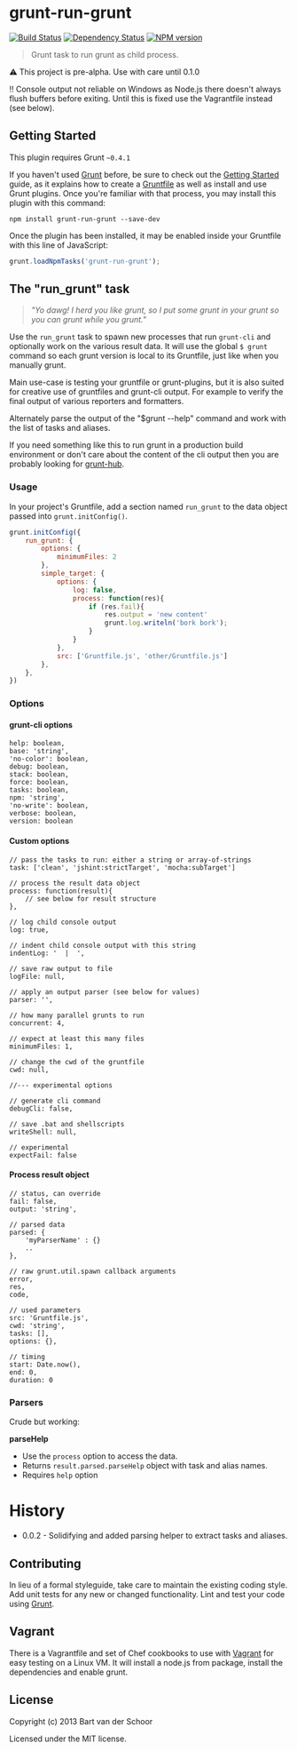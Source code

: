 # grunt-run-grunt

[![Build Status](https://secure.travis-ci.org/Bartvds/grunt-run-grunt.png?branch=master)](http://travis-ci.org/Bartvds/grunt-run-grunt) [![Dependency Status](https://gemnasium.com/Bartvds/grunt-run-grunt.png)](https://gemnasium.com/Bartvds/grunt-run-grunt) [![NPM version](https://badge.fury.io/js/grunt-run-grunt.png)](http://badge.fury.io/js/grunt-run-grunt)

> Grunt task to run grunt as child process.

:warning: This project is pre-alpha. Use with care until 0.1.0

:bangbang: Console output not reliable on Windows as Node.js there doesn't always flush buffers before exiting. Until this is fixed use the Vagrantfile instead (see below).
 
## Getting Started
This plugin requires Grunt `~0.4.1`

If you haven't used [Grunt](http://gruntjs.com/) before, be sure to check out the [Getting Started](http://gruntjs.com/getting-started) guide, as it explains how to create a [Gruntfile](http://gruntjs.com/sample-gruntfile) as well as install and use Grunt plugins. Once you're familiar with that process, you may install this plugin with this command:

```shell
npm install grunt-run-grunt --save-dev
```

Once the plugin has been installed, it may be enabled inside your Gruntfile with this line of JavaScript:

```js
grunt.loadNpmTasks('grunt-run-grunt');
```

## The "run_grunt" task

> *"Yo dawg! I herd you like grunt, so I put some grunt in your grunt so you can grunt while you grunt."* 

Use the `run_grunt` task to spawn new processes that run `grunt-cli` and optionally work on the various result data. It will use the global `$ grunt` command so each grunt version is local to its Gruntfile, just like when you manually grunt.

Main use-case is testing your gruntfile or grunt-plugins, but it is also suited for creative use of gruntfiles and grunt-cli output. For example to verify the final output of various reporters and formatters. 

Alternately parse the output of the "$grunt --help" command and work with the list of tasks and aliases.

If you need something like this to run grunt in a production build environment or don't care about the content of the cli output then you are probably looking for [grunt-hub](https://github.com/shama/grunt-hub).

### Usage

In your project's Gruntfile, add a section named `run_grunt` to the data object passed into `grunt.initConfig()`.

```js
grunt.initConfig({
	run_grunt: {
		options: {
			minimumFiles: 2
		},
		simple_target: {
			options: {
				log: false,
				process: function(res){
					if (res.fail){
						res.output = 'new content'
						grunt.log.writeln('bork bork');
					}
				}
			},
			src: ['Gruntfile.js', 'other/Gruntfile.js']
		},
	},
})
```
### Options

#### grunt-cli options 

```
help: boolean,
base: 'string',
'no-color': boolean,
debug: boolean,
stack: boolean,
force: boolean,
tasks: boolean,
npm: 'string',
'no-write': boolean,
verbose: boolean,
version: boolean
```

#### Custom options
```
// pass the tasks to run: either a string or array-of-strings
task: ['clean', 'jshint:strictTarget', 'mocha:subTarget']

// process the result data object
process: function(result){
	// see below for result structure
},

// log child console output
log: true,

// indent child console output with this string
indentLog: '  |  ',

// save raw output to file
logFile: null,

// apply an output parser (see below for values)
parser: '',

// how many parallel grunts to run
concurrent: 4,

// expect at least this many files
minimumFiles: 1,

// change the cwd of the gruntfile
cwd: null,

//--- experimental options

// generate cli command
debugCli: false,

// save .bat and shellscripts
writeShell: null,

// experimental
expectFail: false
```

#### Process result object

```
// status, can override
fail: false,
output: 'string',

// parsed data
parsed: {
	'myParserName' : {}
	..
},

// raw grunt.util.spawn callback arguments
error,
res,
code,

// used parameters
src: 'Gruntfile.js',
cwd: 'string',
tasks: [],
options: {},

// timing
start: Date.now(),
end: 0,
duration: 0
```

### Parsers

Crude but working:

**parseHelp**

* Use the `process` option to access the data.
* Returns `result.parsed.parseHelp` object with task and alias names.
* Requires `help` option

# History

* 0.0.2 - Solidifying and added parsing helper to extract tasks and aliases.

## Contributing

In lieu of a formal styleguide, take care to maintain the existing coding style. Add unit tests for any new or changed functionality. Lint and test your code using [Grunt](http://gruntjs.com/).

## Vagrant

There is a Vagrantfile and set of Chef cookbooks to use with [Vagrant](http://www.vagrantup.com) for easy testing on a Linux VM. It will install a node.js from package, install the dependencies and enable grunt.

## License

Copyright (c) 2013 Bart van der Schoor

Licensed under the MIT license.